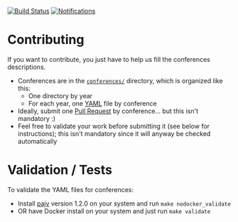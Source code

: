 [![Build Status](https://travis-ci.org/gconfs/conferences.svg?branch=master)](https://travis-ci.org/gconfs/conferences)
[![Notifications](https://img.shields.io/badge/Notifications-gconfs.slack.com%20%2F%20Channel%20%23conferences-blue.svg)](https://gconfs.slack.com/messages/C82R8LU5S/)

# Contributing

If you want to contribute, you just have to help us fill the conferences
descriptions.

- Conferences are in the
  [`conferences/`](https://github.com/gconfs/conferences/tree/master/conferences/) directory, which is organized like this:
    - One directory by year
    - For each year, one [YAML](https://en.wikipedia.org/wiki/YAML) file by
      conference
- Ideally, submit one [Pull
  Request](https://help.github.com/articles/about-pull-requests/) by
  conference... but this isn't mandatory :)
- Feel free to validate your work before submitting it (see below for
  instructions); this isn't mandatory since it will anyway be checked
  automatically

# Validation / Tests

To validate the YAML files for conferences:

- Install [pajv](https://www.npmjs.com/package/pajv) version 1.2.0 on your
  system and run `make nodocker_validate`
- OR have Docker install on your system and just run `make validate`
